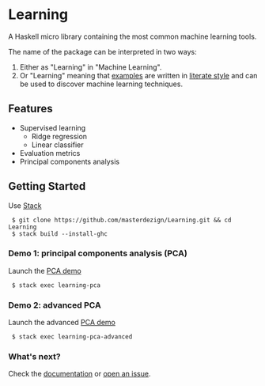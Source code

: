 # Learning

A Haskell micro library containing the most common machine learning tools.

The name of the package can be interpreted in two ways:

1. Either as "Learning" in "Machine Learning".
2. Or "Learning" meaning that [examples](https://github.com/masterdezign/Learning/tree/master/app)
are written in [literate style](https://en.wikipedia.org/wiki/Literate_programming)
and can be used to discover machine learning techniques.


## Features

* Supervised learning
  * Ridge regression
  * Linear classifier
* Evaluation metrics
* Principal components analysis


## Getting Started

Use [Stack](http://haskellstack.org)

     $ git clone https://github.com/masterdezign/Learning.git && cd Learning
     $ stack build --install-ghc

### Demo 1: principal components analysis (PCA)

Launch the [PCA demo](https://github.com/masterdezign/Learning/blob/master/app/MainPCA.lhs)

     $ stack exec learning-pca

### Demo 2: advanced PCA

Launch the advanced [PCA demo](https://github.com/masterdezign/Learning/blob/master/app/MainPCA2.lhs)

     $ stack exec learning-pca-advanced

### What's next?

Check the [documentation](https://hackage.haskell.org/package/Learning/docs/Learning.html)
or [open an issue](https://github.com/masterdezign/Learning/issues).
